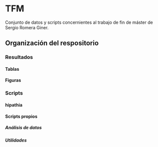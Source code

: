 # TFM
Conjunto de datos y scripts concernientes al trabajo de fin de máster de Sergio Romera Giner.


## Organización del respositorio

### Resultados
 #### Tablas
 #### Figuras
### Scripts
 #### hipathia
 #### Scripts propios
  ##### Análisis de datos
  ##### Utilidades

